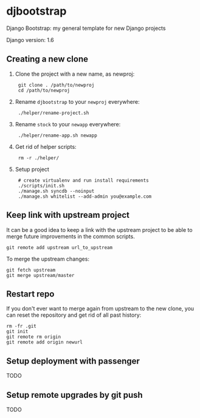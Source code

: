 djbootstrap
===========
Django Bootstrap: my general template for new Django projects

Django version: 1.6


Creating a new clone
--------------------
1. Clone the project with a new name, as newproj:

        git clone . /path/to/newproj
        cd /path/to/newproj

2. Rename `djbootstrap` to your `newproj` everywhere:

        ./helper/rename-project.sh

3. Rename `stock` to your `newapp` everywhere:

        ./helper/rename-app.sh newapp

4. Get rid of helper scripts:

        rm -r ./helper/

5. Setup project

        # create virtualenv and run install requirements
        ./scripts/init.sh
        ./manage.sh syncdb --noinput
        ./manage.sh whitelist --add-admin you@example.com


Keep link with upstream project
-------------------------------
It can be a good idea to keep a link with the upstream project
to be able to merge future improvements in the common scripts.

    git remote add upstream url_to_upstream

To merge the upstream changes:

    git fetch upstream
    git merge upstream/master


Restart repo
------------
If you don't ever want to merge again from upstream to the new clone,
you can reset the repository and get rid of all past history:

    rm -fr .git
    git init
    git remote rm origin
    git remote add origin newurl


Setup deployment with passenger
-------------------------------
TODO


Setup remote upgrades by git push
---------------------------------
TODO
